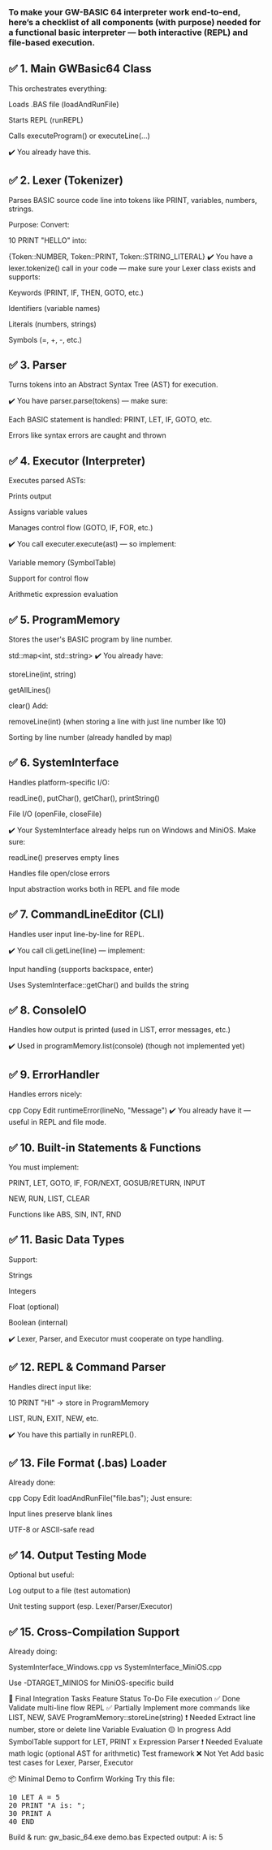 ### To make your GW-BASIC 64 interpreter work end-to-end, here’s a checklist of all components (with purpose) needed for a functional basic interpreter — both interactive (REPL) and file-based execution.

## ✅ 1. Main GWBasic64 Class
This orchestrates everything:

Loads .BAS file (loadAndRunFile)

Starts REPL (runREPL)

Calls executeProgram() or executeLine(...)

✔️ You already have this.

## ✅ 2. Lexer (Tokenizer)
Parses BASIC source code line into tokens like PRINT, variables, numbers, strings.

Purpose:
Convert:


10 PRINT "HELLO"
into:


{Token::NUMBER, Token::PRINT, Token::STRING_LITERAL}
✔️ You have a lexer.tokenize() call in your code — make sure your Lexer class exists and supports:

Keywords (PRINT, IF, THEN, GOTO, etc.)

Identifiers (variable names)

Literals (numbers, strings)

Symbols (=, +, -, etc.)

## ✅ 3. Parser
Turns tokens into an Abstract Syntax Tree (AST) for execution.

✔️ You have parser.parse(tokens) — make sure:

Each BASIC statement is handled: PRINT, LET, IF, GOTO, etc.

Errors like syntax errors are caught and thrown

## ✅ 4. Executor (Interpreter)
Executes parsed ASTs:

Prints output

Assigns variable values

Manages control flow (GOTO, IF, FOR, etc.)

✔️ You call executer.execute(ast) — so implement:

Variable memory (SymbolTable)

Support for control flow

Arithmetic expression evaluation

## ✅ 5. ProgramMemory
Stores the user's BASIC program by line number.


std::map<int, std::string>
✔️ You already have:

storeLine(int, string)

getAllLines()

clear()
Add:

removeLine(int) (when storing a line with just line number like 10)

Sorting by line number (already handled by map)

## ✅ 6. SystemInterface
Handles platform-specific I/O:

readLine(), putChar(), getChar(), printString()

File I/O (openFile, closeFile)

✔️ Your SystemInterface already helps run on Windows and MiniOS.
Make sure:

readLine() preserves empty lines

Handles file open/close errors

Input abstraction works both in REPL and file mode

## ✅ 7. CommandLineEditor (CLI)
Handles user input line-by-line for REPL.

✔️ You call cli.getLine(line) — implement:

Input handling (supports backspace, enter)

Uses SystemInterface::getChar() and builds the string

## ✅ 8. ConsoleIO
Handles how output is printed (used in LIST, error messages, etc.)

✔️ Used in programMemory.list(console) (though not implemented yet)

## ✅ 9. ErrorHandler
Handles errors nicely:

cpp
Copy
Edit
runtimeError(lineNo, "Message")
✔️ You already have it — useful in REPL and file mode.

## ✅ 10. Built-in Statements & Functions
You must implement:

PRINT, LET, GOTO, IF, FOR/NEXT, GOSUB/RETURN, INPUT

NEW, RUN, LIST, CLEAR

Functions like ABS, SIN, INT, RND

## ✅ 11. Basic Data Types
Support:

Strings

Integers

Float (optional)

Boolean (internal)

✔️ Lexer, Parser, and Executor must cooperate on type handling.

## ✅ 12. REPL & Command Parser
Handles direct input like:

10 PRINT "HI" → store in ProgramMemory

LIST, RUN, EXIT, NEW, etc.

✔️ You have this partially in runREPL().

## ✅ 13. File Format (.bas) Loader
Already done:

cpp
Copy
Edit
loadAndRunFile("file.bas");
Just ensure:

Input lines preserve blank lines

UTF-8 or ASCII-safe read

## ✅ 14. Output Testing Mode
Optional but useful:

Log output to a file (test automation)

Unit testing support (esp. Lexer/Parser/Executor)

## ✅ 15. Cross-Compilation Support
Already doing:

SystemInterface_Windows.cpp vs SystemInterface_MiniOS.cpp

Use -DTARGET_MINIOS for MiniOS-specific build

🚀 Final Integration Tasks
Feature	Status	To-Do
File execution	✅ Done	Validate multi-line flow
REPL	✅ Partially	Implement more commands like LIST, NEW, SAVE
ProgramMemory::storeLine(string)	❗ Needed	Extract line number, store or delete line
Variable Evaluation	🟡 In progress	Add SymbolTable support for LET, PRINT x
Expression Parser	❗ Needed	Evaluate math logic (optional AST for arithmetic)
Test framework	❌ Not Yet	Add basic test cases for Lexer, Parser, Executor

📦 Minimal Demo to Confirm Working
Try this file:

<pre>
10 LET A = 5
20 PRINT "A is: ";
30 PRINT A
40 END</pre>
Build & run:
gw_basic_64.exe demo.bas
Expected output:
A is: 5
